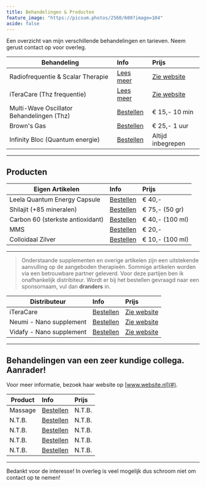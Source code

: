 ```yaml
---
title: Behandelingen & Producten
feature_image: "https://picsum.photos/2560/600?image=104"
aside: false
---
```


Een overzicht van mijn verschillende behandelingen en tarieven. Neem gerust contact op voor overleg.

| **Behandeling** | **Info** | **Prijs** |
|--------|:-------|:-------|
| Radiofrequentie & Scalar Therapie | [Lees meer](http://#/) | [Zie website](https://vidafyglobal.com/dranders) 
| iTeraCare (Thz frequentie) | [Lees meer](http://#/)  | [Zie website](https://dokteranders.neumie.com/) 
| Multi-Wave Oscillator Behandelingen (Thz) | [Bestellen](#/contact/) | € 15,- 10 min
| Brown's Gas | [Bestellen](https://vidafyglobal.com/dranders) | € 25,- 1 uur 
| Infinity Bloc (Quantum energie) | [Bestellen](#/contact/) | Altijd inbegrepen

---

## Producten

| **Eigen Artikelen** | **Info** | **Prijs** |
|--------|:-------|:-------|
| Leela Quantum Energy Capsule | [Bestellen](https://www.thzforyou.nl/producten-thz/) | € 40,-
| Shilajit (+85 mineralen) | [Bestellen](https://dokteranders.neumi.com/) | € 75,- (50 gr)
| Carbon 60 (sterkste antioxidant) | [Bestellen](/contact/) | € 40,- (100 ml)
| MMS | [Bestellen](https://vidafyglobal.com/dranders) | € 20,-
| Colloidaal Zilver | [Bestellen](/contact/)  | € 10,- (100 ml)

---

> Onderstaande supplementen en overige artikelen zijn een uitstekende aanvulling op de aangeboden therapieën. Sommige artikelen worden via een betrouwbare partner geleverd. Voor deze partijen ben ik onafhankelijk distribiteur. Wordt er bij het bestellen gevraagd naar een sponsornaam, vul dan **dranders** in.

| **Distributeur** | **Info** | **Prijs** |
|--------|:-------|:-------|
| iTeraCare | [Bestellen](https://www.thzforyou.nl/producten-thz/) | [Zie website](https://www.thzforyou.nl/producten-thz/)
| Neumi - Nano supplement | [Bestellen](https://dokteranders.neumi.com/) | [Zie website](https://dokteranders.neumi.com/)
| Vidafy - Nano supplement | [Bestellen](https://vidafyglobal.com/dranders) | [Zie website](https://vidafyglobal.com/dranders) 

--- 

## Behandelingen van een zeer kundige collega. Aanrader!
Voor meer informatie, bezoek haar website op [www.website.nl](#).

| **Product** | **Info** | **Prijs** |
|--------|:-------|:-------|
| Massage | [Bestellen](https://www.thzforyou.nl/producten-thz/) | N.T.B. 
| N.T.B. | [Bestellen](https://dokteranders.neumi.com/) | N.T.B. 
| N.T.B. | [Bestellen](/contact/) | N.T.B. 
| N.T.B. | [Bestellen](https://vidafyglobal.com/dranders) | N.T.B. 
| N.T.B. | [Bestellen](/contact/) | N.T.B. 

---

Bedankt voor de interesse! In overleg is veel mogelijk dus schroom niet om contact op te nemen! 

